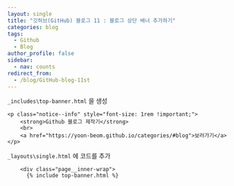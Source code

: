 ```yaml
---
layout: single
title: "깃허브(GitHub) 블로그 11 : 블로그 상단 배너 추가하기"
categories: blog
tags:
  - Github
  - Blog
author_profile: false
sidebar:
  - nav: counts
redirect_from:
  - /blog/GitHub-blog-11st
---
```


`_includes\top-banner.html` 을 생성
```
<p class="notice--info" style="font-size: 1rem !important;">
    <strong>Github 블로그 제작기</strong>
    <br>
    <a href="https://yoon-beom.github.io/categories/#blog">보러가기</a>
</p>
```


`_layouts\single.html` 에 코드를 추가
```
    <div class="page__inner-wrap">
      {% include top-banner.html %}
```